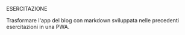 ESERCITAZIONE 

Trasformare l'app del blog con markdown sviluppata nelle precedenti esercitazioni in una PWA.